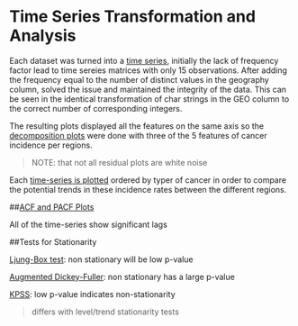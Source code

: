 # Time Series Transformation and Analysis

Each dataset was turned into a [time series](https://github.com/OROY97/CIND820-OR/blob/1117ae88d1a14552956481c2849766c92624953f/PROJECT820.rmd#L174-L194), initially the lack of frequency factor lead to time sereies matrices with only 15 observations. After adding the frequency equal to the number of distinct values in the geography column, solved the issue and maintained the integrity of the data. This can be seen in the identical transformation of char strings in the GEO column to the correct number of corresponding integers.

The resulting plots displayed all the features on the same axis so the [decomposition plots](https://github.com/OROY97/CIND820-OR/blob/1117ae88d1a14552956481c2849766c92624953f/PROJECT820.rmd#L174-L194) were done with three of the 5 features of cancer incidence per regions. 
>NOTE: that not all residual plots are white noise

Each [time-series is plotted](https://github.com/OROY97/CIND820-OR/blob/1117ae88d1a14552956481c2849766c92624953f/PROJECT820.rmd#L233-L260) ordered by typer of cancer in order to compare the potential trends in these incidence rates between the different regions.

##[ACF and PACF Plots](https://github.com/OROY97/CIND820-OR/blob/1117ae88d1a14552956481c2849766c92624953f/PROJECT820.rmd#L266-L320)

All of the time-series show significant lags

##Tests for Stationarity

[Ljung-Box test](https://github.com/OROY97/CIND820-OR/blob/1117ae88d1a14552956481c2849766c92624953f/PROJECT820.rmd#L324-L351): non stationary will be low p-value

[Augmented Dickey-Fuller](https://github.com/OROY97/CIND820-OR/blob/1117ae88d1a14552956481c2849766c92624953f/PROJECT820.rmd#L358-L385): non stationary has a large p-value

[KPSS](https://github.com/OROY97/CIND820-OR/blob/1117ae88d1a14552956481c2849766c92624953f/PROJECT820.rmd#L389-L417): low p-value indicates non-stationarity
>differs with level/trend stationarity tests



